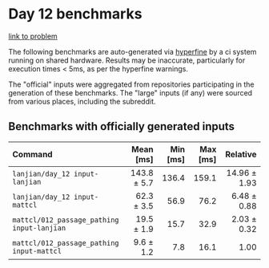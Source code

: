 # Day 12 benchmarks

[link to problem](http://adventofcode.com/2021/day/12)

The following benchmarks are auto-generated via [hyperfine](https://github.com/sharkdp/hyperfine) by a ci system running on shared hardware. Results may be inaccurate, particularly for execution times < 5ms, as per the hyperfine warnings.

The "official" inputs were aggregated from repositories participating in the generation of these benchmarks. The "large" inputs (if any) were sourced from various places, including the subreddit.

## Benchmarks with officially generated inputs
| Command | Mean [ms] | Min [ms] | Max [ms] | Relative |
|:---|---:|---:|---:|---:|
| `lanjian/day_12 input-lanjian` | 143.8 ± 5.7 | 136.4 | 159.1 | 14.96 ± 1.93 |
| `lanjian/day_12 input-mattcl` | 62.3 ± 3.5 | 56.9 | 76.2 | 6.48 ± 0.88 |
| `mattcl/012_passage_pathing input-lanjian` | 19.5 ± 1.9 | 15.7 | 32.9 | 2.03 ± 0.32 |
| `mattcl/012_passage_pathing input-mattcl` | 9.6 ± 1.2 | 7.8 | 16.1 | 1.00 |
